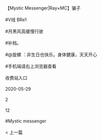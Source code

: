 <br/><br/>【Mystic Messenger|Ray×MC】骗子<br/><br/>#V线 BRe1<br/><br/>#月黑风高缓慢行驶<br/><br/>#补档。<br/><br/>#@旋螺 ：非生日也快乐。身体健康，天天开心<br/><br/>#手机端请右上浏览器查看<br/><br/>收费站入口<br/><br/>2020-05-29<br/><br/>2<br/><br/>12<br/><br/>#Mystic messenger<br/><br/>< 上一篇<br/><br/>